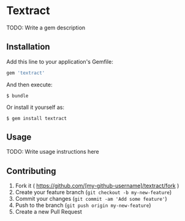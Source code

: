 # Textract

TODO: Write a gem description

## Installation

Add this line to your application's Gemfile:

```ruby
gem 'textract'
```

And then execute:

    $ bundle

Or install it yourself as:

    $ gem install textract

## Usage

TODO: Write usage instructions here

## Contributing

1. Fork it ( https://github.com/[my-github-username]/textract/fork )
2. Create your feature branch (`git checkout -b my-new-feature`)
3. Commit your changes (`git commit -am 'Add some feature'`)
4. Push to the branch (`git push origin my-new-feature`)
5. Create a new Pull Request
